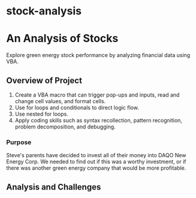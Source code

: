 # stock-analysis

# An Analysis of Stocks
Explore green energy stock performance by analyzing financial data using VBA.  

## Overview of Project
1. Create a VBA macro that can trigger pop-ups and inputs, read and change cell values, and format cells.
2. Use for loops and conditionals to direct logic flow.
3. Use nested for loops.
4. Apply coding skills such as syntax recollection, pattern recognition, problem decomposition, and debugging.

### Purpose
Steve's parents have decided to invest all of their money into DAQO New Energy Corp. 
We needed to find out if this was a worthy investment, or if there was another green energy company that would be more profitable.

## Analysis and Challenges 

